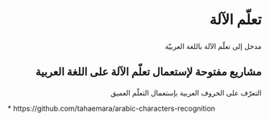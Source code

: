 # <p dir="rtl">تعلّم الآلة</p>
<p dir="rtl"> مدخل إلى تعلّم الآلة باللغة العربيّة</p>

## <p dir="rtl">مشاريع مفتوحة لإستعمال تعلّم الآلة على اللغة العربية</p>

<p dir="rtl">
التعرّف على الحروف العربية بإستعمال التعلّم العميق
</p>
* https://github.com/tahaemara/arabic-characters-recognition
